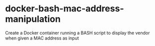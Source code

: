 # docker-bash-mac-address-manipulation
Create a Docker container running a BASH script to display the vendor when given a MAC address as input
